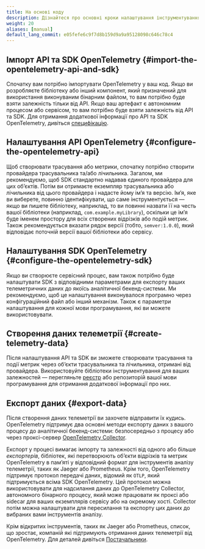 ```yaml
---
title: На основі коду
description: Дізнайтеся про основні кроки налаштування інструментування на основі коду
weight: 20
aliases: [manual]
default_lang_commit: e05fefe6c9f7d8b159d9a9a95128098c646c78c4
---
```


## Імпорт API та SDK OpenTelemetry {#import-the-opentelemetry-api-and-sdk}

Спочатку вам потрібно імпортувати OpenTelemetry у ваш код. Якщо ви розробляєте бібліотеку або інший компонент, який призначений для використання виконуваним бінарним файлом, то вам потрібно буде взяти залежність тільки від API. Якщо ваш артефакт є автономним процесом або сервісом, то вам потрібно буде взяти залежність від API та SDK. Для отримання додаткової інформації про API та SDK OpenTelemetry, дивіться [специфікацію](/docs/specs/otel/).

## Налаштування API OpenTelemetry {#configure-the-opentelemetry-api}

Щоб створювати трасування або метрики, спочатку потрібно створити провайдера трасувальника та/або лічильника. Загалом, ми рекомендуємо, щоб SDK стандартно надавав єдиного провайдера для цих обʼєктів. Потім ви отримаєте екземпляр трасувальника або лічильника від цього провайдера і надасте йому імʼя та версію. Імʼя, яке ви виберете, повинно ідентифікувати, що саме інструментується — якщо ви пишете бібліотеку, наприклад, то ви повинні назвати її на честь вашої бібліотеки (наприклад, `com.example.myLibrary`), оскільки це імʼя буде іменем простору для всіх створених відрізків або подій метрик. Також рекомендується вказати рядок версії (тобто, `semver:1.0.0`), який відповідає поточній версії вашої бібліотеки або сервісу.

## Налаштування SDK OpenTelemetry {#configure-the-opentelemetry-sdk}

Якщо ви створюєте сервісний процес, вам також потрібно буде налаштувати SDK з відповідними параметрами для експорту ваших телеметричних даних до якоїсь аналітичної бекенд-системи. Ми рекомендуємо, щоб це налаштування виконувалося програмно через конфігураційний файл або інший механізм. Також є параметри налаштування для кожної мови програмування, які ви можете використовувати.

## Створення даних телеметрії {#create-telemetry-data}

Після налаштування API та SDK ви зможете створювати трасування та події метрик через обʼєкти трасувальника та лічильника, отримані від провайдера. Використовуйте бібліотеки інструментування для ваших залежностей — перегляньте [реєстр](/ecosystem/registry/) або репозиторій вашої мови програмування для отримання додаткової інформації про них.

## Експорт даних {#export-data}

Після створення даних телеметрії ви захочете відправити їх кудись. OpenTelemetry підтримує два основні методи експорту даних з вашого процесу до аналітичної бекенд-системи: безпосередньо з процесу або через проксі-сервер [OpenTelemetry Collector](/docs/collector).

Експорт у процесі вимагає імпорту та залежності від одного або більше _експортерів_, бібліотек, які перетворюють обʼєкти відрізків та метрик OpenTelemetry в памʼяті у відповідний формат для інструментів аналізу телеметрії, таких як Jaeger або Prometheus. Крім того, OpenTelemetry підтримує протокол передачі даних, відомий як `OTLP`, який підтримується всіма SDK OpenTelemetry. Цей протокол можна використовувати для надсилання даних до OpenTelemetry Collector, автономного бінарного процесу, який може працювати як проксі або sidecar для ваших екземплярів сервісу або на окремому хості. Collector потім можна налаштувати для пересилання та експорту цих даних до вибраних вами інструментів аналізу.

Крім відкритих інструментів, таких як Jaeger або Prometheus, список, що зростає, компаній які підтримують отримання даних телеметрії від OpenTelemetry. Для деталей дивіться [Постачальники](/ecosystem/vendors/).
